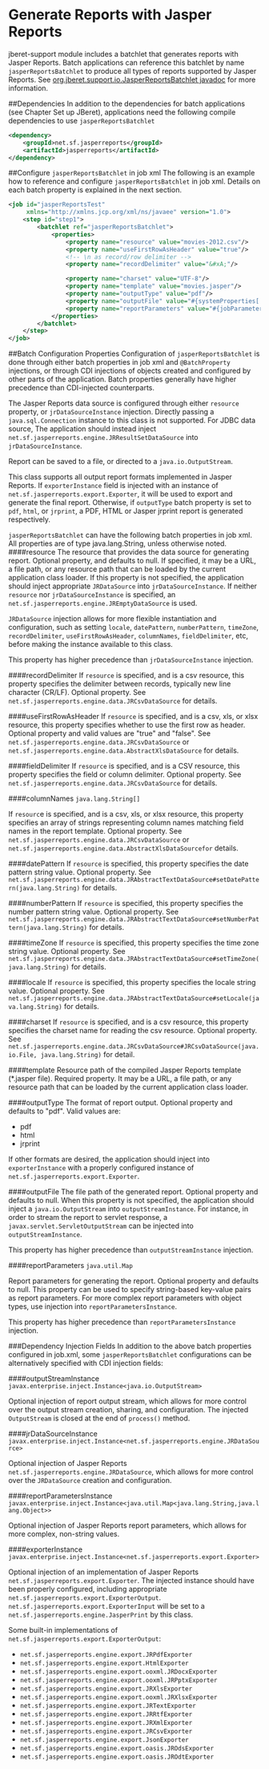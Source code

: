 # Generate Reports with Jasper Reports
jberet-support module includes a batchlet that generates reports with Jasper Reports.  Batch applications can reference this batchlet by name `jasperReportsBatchlet` to produce all types of reports supported by Jasper Reports.  See [org.jberet.support.io.JasperReportsBatchlet javadoc](http://docs.jboss.org/jberet/) for more information.

##Dependencies
In addition to the dependencies for batch applications (see Chapter Set up JBeret), applications need the following compile dependencies to use `jasperReportsBatchlet`

```xml
<dependency>
    <groupId>net.sf.jasperreports</groupId>
    <artifactId>jasperreports</artifactId>
</dependency>
```

##Configure `jasperReportsBatchlet` in job xml
The following is an example how to reference and configure `jasperReportsBatchlet` in job xml. Details on each batch property is explained in the next section.
```xml
<job id="jasperReportsTest"
     xmlns="http://xmlns.jcp.org/xml/ns/javaee" version="1.0">
    <step id="step1">
        <batchlet ref="jasperReportsBatchlet">
            <properties>
                <property name="resource" value="movies-2012.csv"/>
                <property name="useFirstRowAsHeader" value="true"/>
                <!-- \n as record/row delimiter -->
                <property name="recordDelimiter" value="&#xA;"/>

                <property name="charset" value="UTF-8"/>
                <property name="template" value="movies.jasper"/>
                <property name="outputType" value="pdf"/>
                <property name="outputFile" value="#{systemProperties['java.io.tmpdir']}/report.pdf"/>
                <property name="reportParameters" value="#{jobParameters['reportParameters']}"/>
            </properties>
        </batchlet>
    </step>
</job>
```

##Batch Configuration Properties
Configuration of `jasperReportsBatchlet` is done through either batch properties in job xml and `@BatchProperty` injections, or through CDI injections of objects created and configured by other parts of the application. Batch properties generally have higher precedence than CDI-injected counterparts.

The Jasper Reports data source is configured through either `resource` property, or `jrDataSourceInstance` injection. Directly passing a `java.sql.Connection` instance to this class is not supported. For JDBC data source, The application should instead inject `net.sf.jasperreports.engine.JRResultSetDataSource` into `jrDataSourceInstance`.

Report can be saved to a file, or directed to a `java.io.OutputStream`.

This class supports all output report formats implemented in Jasper Reports. If `exporterInstance` field is injected with an instance of `net.sf.jasperreports.export.Exporter`, it will be used to export and generate the final report. Otherwise, if `outputType` batch property is set to `pdf`, `html`, or `jrprint`, a PDF, HTML or Jasper jrprint report is generated respectively.

`jasperReportsBatchlet` can have the following batch properties in job xml.  All properties are of type java.lang.String, unless otherwise noted.
####resource
The resource that provides the data source for generating report. Optional property, and defaults to null. If specified, it may be a URL, a file path, or any resource path that can be loaded by the current application class loader. If this property is not specified, the application should inject appropriate `JRDataSource` into `jrDataSourceInstance`. If neither `resource` nor `jrDataSourceInstance` is specified, an `net.sf.jasperreports.engine.JREmptyDataSource` is used.

`JRDataSource` injection allows for more flexible instantiation and configuration, such as setting `locale`, `datePattern`, `numberPattern`, `timeZone`, `recordDelimiter`, `useFirstRowAsHeader`, `columnNames`, `fieldDelimiter`, etc, before making the instance available to this class.

This property has higher precedence than `jrDataSourceInstance` injection.

####recordDelimiter
If `resource` is specified, and is a csv resource, this property specifies the delimiter between records, typically new line character (CR/LF). Optional property. See `net.sf.jasperreports.engine.data.JRCsvDataSource` for details.

####useFirstRowAsHeader
If `resource` is specified, and is a csv, xls, or xlsx resource, this property specifies whether to use the first row as header. Optional property and valid values are "true" and "false". See `net.sf.jasperreports.engine.data.JRCsvDataSource` or `net.sf.jasperreports.engine.data.AbstractXlsDataSource` for details.

####fieldDelimiter
If `resource` is specified, and is a CSV resource, this property specifies the field or column delimiter. Optional property. See `net.sf.jasperreports.engine.data.JRCsvDataSource` for details.

####columnNames
`java.lang.String[]`

If `resourc`e is specified, and is a csv, xls, or xlsx resource, this property specifies an array of strings representing column names matching field names in the report template. Optional property. See `net.sf.jasperreports.engine.data.JRCsvDataSource` or `net.sf.jasperreports.engine.data.AbstractXlsDataSourcefor` details.

####datePattern
If `resource` is specified, this property specifies the date pattern string value. Optional property. See `net.sf.jasperreports.engine.data.JRAbstractTextDataSource#setDatePattern(java.lang.String)` for details.

####numberPattern
If `resource` is specified, this property specifies the number pattern string value. Optional property. See `net.sf.jasperreports.engine.data.JRAbstractTextDataSource#setNumberPattern(java.lang.String)` for details.

####timeZone
If `resource` is specified, this property specifies the time zone string value. Optional property. See `net.sf.jasperreports.engine.data.JRAbstractTextDataSource#setTimeZone(java.lang.String)` for details.

####locale
If `resource` is specified, this property specifies the locale string value. Optional property. See `net.sf.jasperreports.engine.data.JRAbstractTextDataSource#setLocale(java.lang.String)` for details.

####charset
If `resource` is specified, and is a csv resource, this property specifies the charset name for reading the csv resource. Optional property. See `net.sf.jasperreports.engine.data.JRCsvDataSource#JRCsvDataSource(java.io.File, java.lang.String)` for detail.

####template
Resource path of the compiled Jasper Reports template (*.jasper file). Required property. It may be a URL, a file path, or any resource path that can be loaded by the current application class loader.

####outputType
The format of report output. Optional property and defaults to "pdf". Valid values are:

* pdf
* html
* jrprint

If other formats are desired, the application should inject into `exporterInstance` with a properly configured instance of `net.sf.jasperreports.export.Exporter`.

####outputFile
The file path of the generated report. Optional property and defaults to null. When this property is not specified, the application should inject a `java.io.OutputStream` into `outputStreamInstance`. For instance, in order to stream the report to servlet response, a `javax.servlet.ServletOutputStream` can be injected into `outputStreamInstance`.

This property has higher precedence than `outputStreamInstance` injection.

####reportParameters
`java.util.Map`

Report parameters for generating the report. Optional property and defaults to null. This property can be used to specify string-based key-value pairs as report parameters. For more complex report parameters with object types, use injection into `reportParametersInstance`.

This property has higher precedence than `reportParametersInstance` injection.

###Dependency Injection Fields
In addition to the above batch properties configured in job.xml, some `jasperReportsBatchlet` configurations can be alternatively specified with CDI injection fields:

####outputStreamInstance
`javax.enterprise.inject.Instance<java.io.OutputStream>`

Optional injection of report output stream, which allows for more control over the output stream creation, sharing, and configuration. The injected `OutputStream` is closed at the end of `process()` method.

####jrDataSourceInstance
`javax.enterprise.inject.Instance<net.sf.jasperreports.engine.JRDataSource>`

Optional injection of Jasper Reports `net.sf.jasperreports.engine.JRDataSource`, which allows for more control over the `JRDataSource` creation and configuration.

####reportParametersInstance
`javax.enterprise.inject.Instance<java.util.Map<java.lang.String,java.lang.Object>>`

Optional injection of Jasper Reports report parameters, which allows for more complex, non-string values.

####exporterInstance
`javax.enterprise.inject.Instance<net.sf.jasperreports.export.Exporter>`

Optional injection of an implementation of Jasper Reports `net.sf.jasperreports.export.Exporter`. The injected instance should have been properly configured, including appropriate `net.sf.jasperreports.export.ExporterOutput`. `net.sf.jasperreports.export.ExporterInput` will be set to a `net.sf.jasperreports.engine.JasperPrint` by this class.

Some built-in implementations of `net.sf.jasperreports.export.ExporterOutput`:

* `net.sf.jasperreports.engine.export.JRPdfExporter`
* `net.sf.jasperreports.engine.export.HtmlExporter`
* `net.sf.jasperreports.engine.export.ooxml.JRDocxExporter`
* `net.sf.jasperreports.engine.export.ooxml.JRPptxExporter`
* `net.sf.jasperreports.engine.export.JRXlsExporter`
* `net.sf.jasperreports.engine.export.ooxml.JRXlsxExporter`
* `net.sf.jasperreports.engine.export.JRTextExporter`
* `net.sf.jasperreports.engine.export.JRRtfExporter`
* `net.sf.jasperreports.engine.export.JRXmlExporter`
* `net.sf.jasperreports.engine.export.JRCsvExporter`
* `net.sf.jasperreports.engine.export.JsonExporter`
* `net.sf.jasperreports.engine.export.oasis.JROdsExporter`
* `net.sf.jasperreports.engine.export.oasis.JROdtExporter`






